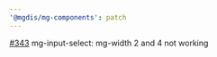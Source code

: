 ```yaml
---
'@mgdis/mg-components': patch
---
```


[#343](https://gitlab.mgdis.fr/core/core-ui/core-ui/-/issues/343) mg-input-select: mg-width 2 and 4 not working
